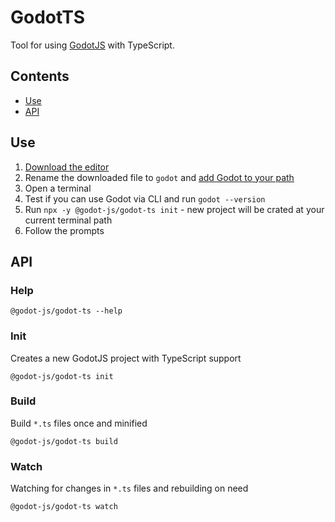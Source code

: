 # GodotTS

Tool for using [GodotJS](https://github.com/godotjs/javascript) with TypeScript.

## Contents

- [Use](#use)
- [API](#api)

## Use

1. [Download the editor](https://github.com/godotjs/javascript/releases)
2. Rename the downloaded file to `godot` and [add Godot to your path](https://docs.godotengine.org/en/stable/tutorials/editor/command_line_tutorial.html#path)
3. Open a terminal
4. Test if you can use Godot via CLI and run `godot --version`
5. Run `npx -y @godot-js/godot-ts init` - new project will be crated at your current terminal path
6. Follow the prompts

## API

### Help

```shell
@godot-js/godot-ts --help
```

### Init

Creates a new GodotJS project with TypeScript support

```shell
@godot-js/godot-ts init
```

### Build

Build `*.ts` files once and minified

```shell
@godot-js/godot-ts build
```

### Watch

Watching for changes in `*.ts` files and rebuilding on need

```shell
@godot-js/godot-ts watch
```

